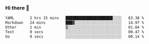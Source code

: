### Hi there 👋

<!--
**urzz/urzz** is a ✨ _special_ ✨ repository because its `README.md` (this file) appears on your GitHub profile.

Here are some ideas to get you started:

- 🔭 I’m currently working on ...
- 🌱 I’m currently learning ...
- 👯 I’m looking to collaborate on ...
- 🤔 I’m looking for help with ...
- 💬 Ask me about ...
- 📫 How to reach me: ...
- 😄 Pronouns: ...
- ⚡ Fun fact: ...
-->

<!--START_SECTION:waka-->

```txt
YAML       2 hrs 15 mins   █████████████████████░░░░   83.38 %
Markdown   24 mins         ███▓░░░░░░░░░░░░░░░░░░░░░   14.97 %
Other      1 min           ▒░░░░░░░░░░░░░░░░░░░░░░░░   01.04 %
Text       0 secs          ░░░░░░░░░░░░░░░░░░░░░░░░░   00.47 %
Go         0 secs          ░░░░░░░░░░░░░░░░░░░░░░░░░   00.14 %
```

<!--END_SECTION:waka-->
